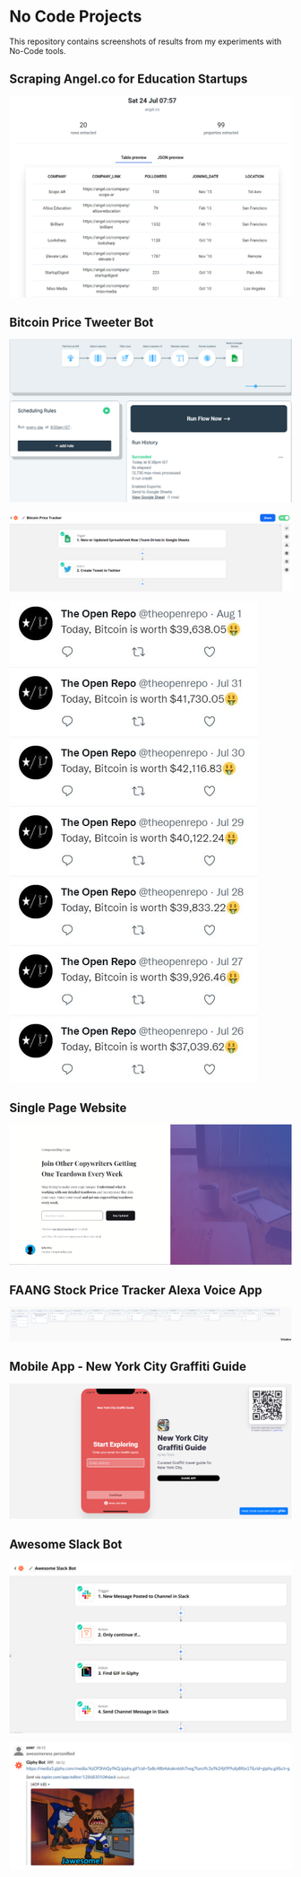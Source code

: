 # No Code Projects

This repository contains screenshots of results from my experiments with No-Code tools.

## Scraping Angel.co for Education Startups

![](images/angel-education-scraped-data.png)

## Bitcoin Price Tweeter Bot

![](images/bitcoin-price-tracker.png)

![](images/zapier-bitcoin-price-tweeter.png)

![](images/twitter.jpg)

## Single Page Website

![](images/carrd-compounding-copy-final.png)

## FAANG Stock Price Tracker Alexa Voice App

![](images/faang-stock-tracker-voiceflow-export.png)

## Mobile App - New York City Graffiti Guide

![](images/glideapp.png)

## Awesome Slack Bot

![](images/zapier-slack-bot.png)

![](images/zapier-slack-bot-message.png)